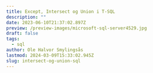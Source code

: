 ```yaml
---
title: Except, Intersect og Union i T-SQL
description: ""
date: 2023-06-10T21:37:02.897Z
preview: /preview-images/microsoft-sql-server4529.jpg
draft: false
tags:
  - sql
author: Ole Halvor Smylingsås
lastmod: 2024-03-09T15:33:02.945Z
slug: intersect-og-union-sql
---
```

